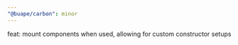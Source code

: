 ```yaml
---
"@buape/carbon": minor
---
```


feat: mount components when used, allowing for custom constructor setups
